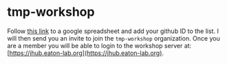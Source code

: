 # tmp-workshop

Follow [this link](https://docs.google.com/spreadsheets/d/1Gp8OXWsquGESiadM0skCYvx-zoqneukLWFGmsdRvYGc/edit?usp=sharing) to a google spreadsheet and add your github ID to the list. I will then send you an invite to join the `tmp-workshop` organization. Once you are a member you will be able to login to the workshop server at: [https://jhub.eaton-lab.org](https://jhub.eaton-lab.org). 

